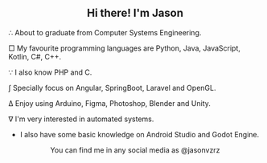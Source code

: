 <h2 align="center">Hi there! I'm Jason</h2>

<p align="left">∴ About to graduate from Computer Systems Engineering.</p>

<p align="left">□ My favourite programming languages are Python, Java, JavaScript, Kotlin, C#, C++.</p>

<p align="left">∵ I also know PHP and C.</p>

<p align="left">∫ Specially focus on Angular, SpringBoot, Laravel and OpenGL.</p>

<p align="left">∆ Enjoy using Arduino, Figma, Photoshop, Blender and Unity.</p>

<p align="left">∇ I'm very interested in automated systems.</p>


* I also have some basic knowledge on Android Studio and Godot Engine.
<!-- 

-->
<p align="center">You can find me in any social media as @jasonvzrz</p>
